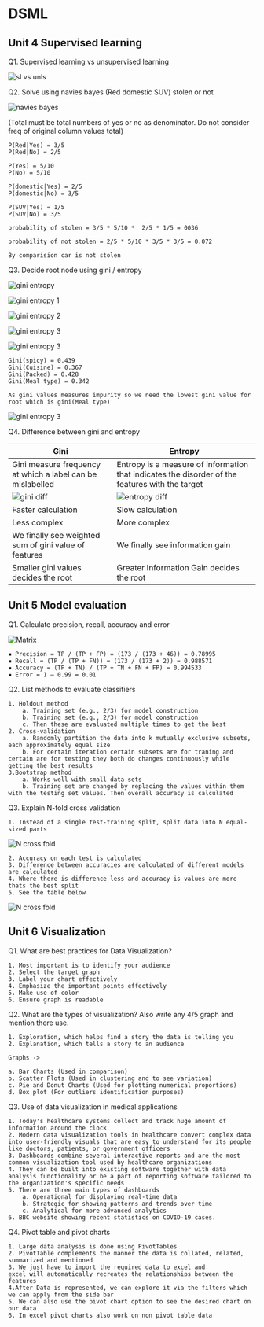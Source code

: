 # DSML

## Unit 4 Supervised learning

Q1. Supervised learning vs unsupervised learning

![sl vs unls](./images/sl%20vs%20unsl.jpg "Title")

Q2. Solve using navies bayes (Red domestic SUV) stolen or not

![navies bayes](./images/navies%20bayes%20question.jpg "Title")

(Total must be total numbers of yes or no as denominator. Do not consider freq of  original column values  total)

    P(Red|Yes) = 3/5
    P(Red|No) = 2/5

    P(Yes) = 5/10
    P(No) = 5/10

    P(domestic|Yes) = 2/5
    P(domestic|No) = 3/5

    P(SUV|Yes) = 1/5
    P(SUV|No) = 3/5

    probability of stolen = 3/5 * 5/10 *  2/5 * 1/5 = 0036

    probability of not stolen = 2/5 * 5/10 * 3/5 * 3/5 = 0.072

    By comparision car is not stolen

Q3. Decide root node using gini / entropy

![gini entropy](./images/gini%20entropy%20example.jpg "Title")

![gini entropy 1](./images/gini%201.jpg "Title")

![gini entropy 2](./images/gini%202.jpg "Title")

![gini entropy 3](./images/gini%203.jpg "Title")

![gini entropy 3](./images/gini%204.jpg "Title")

    Gini(spicy) = 0.439
    Gini(Cuisine) = 0.367 
    Gini(Packed) = 0.428
    Gini(Meal type) = 0.342

    As gini values measures impurity so we need the lowest gini value for root which is gini(Meal type)

![gini entropy 3](./images/gini%20root.jpg "Title")

Q4. Difference between gini and entropy

| Gini | Entropy |
| -----| -------|
| Gini measure frequency at which a label can be mislabelled | Entropy is a measure of information that indicates the disorder of the features with the target |
| ![gini diff ](./images/gini%20form.jpg "Title") | ![entropy diff ](./images/entropy%20form.jpg "Title") |
| Faster calculation| Slow calculation |
| Less complex | More complex |
| We finally see weighted sum of gini value of features | We finally see information gain|
| Smaller gini values decides the root | Greater Information Gain decides the root|

## Unit 5 Model evaluation

Q1. Calculate precision, recall, accuracy and error

![Matrix](./images/confusion%20matrix.jpg "Title")

    ▪ Precision = TP / (TP + FP) = (173 / (173 + 46)) = 0.78995
    ▪ Recall = (TP / (TP + FN)) = (173 / (173 + 2)) = 0.988571
    ▪ Accuracy = (TP + TN) / (TP + TN + FN + FP) = 0.994533
    ▪ Error = 1 – 0.99 = 0.01

Q2. List methods to evaluate classifiers

    1. Holdout method
        a. Training set (e.g., 2/3) for model construction
        b. Training set (e.g., 2/3) for model construction
        c. Then these are evaluated multiple times to get the best
    2. Cross-validation
        a. Randomly partition the data into k mutually exclusive subsets, each approximately equal size
        b. For certain iteration certain subsets are for traning and certain are for testing they both do changes continuously while getting the best results
    3.Bootstrap method
        a. Works well with small data sets
        b. Training set are changed by replacing the values within them with the testing set values. Then overall accuracy is calculated

Q3. Explain N-fold cross validation

    1. Instead of a single test-training split, split data into N equal-sized parts

![N cross fold](./images/n%20cross%20flod.jpg "Title")

    2. Accuracy on each test is calculated
    3. Difference between accuracies are calculated of different models are calculated
    4. Where there is difference less and accuracy is values are more thats the best split
    5. See the table below

![N cross fold](./images/acc%20differnce.jpg "Title")

## Unit 6 Visualization

Q1. What are best practices for Data Visualization?

    1. Most important is to identify your audience
    2. Select the target graph
    3. Label your chart effectively
    4. Emphasize the important points effectively
    5. Make use of color 
    6. Ensure graph is readable

Q2. What are the types of visualization? Also write any 4/5 graph and mention there use.

    1. Exploration, which helps find a story the data is telling you
    2. Explanation, which tells a story to an audience

    Graphs ->

    a. Bar Charts (Used in comparison)
    b. Scatter Plots (Used in clustering and to see variation)
    c. Pie and Donut Charts (Used for plotting numerical proportions)
    d. Box plot (For outliers identification purposes)

Q3. Use of data visualization in medical applications

    1. Today's healthcare systems collect and track huge amount of information around the clock
    2. Modern data visualization tools in healthcare convert complex data into user-friendly visuals that are easy to understand for its people like doctors, patients, or government officers
    3. Dashboards combine several interactive reports and are the most common visualization tool used by healthcare organizations
    4. They can be built into existing software together with data analysis functionality or be a part of reporting software tailored to the organization's specific needs
    5. There are three main types of dashboards
        a. Operational for displaying real-time data
        b. Strategic for showing patterns and trends over time
        c. Analytical for more advanced analytics
    6. BBC website showing recent statistics on COVID-19 cases.

Q4. Pivot table and pivot charts

    1. Large data analysis is done using PivotTables
    2. PivotTable complements the manner the data is collated, related, summarized and mentioned
    3. We just have to import the required data to excel and 
    excel will automatically recreates the relationships between the features
    4.After Data is represented, we can explore it via the filters which we can apply from the side bar
    5. We can also use the pivot chart option to see the desired chart on our data
    6. In excel pivot charts also work on non pivot table data
